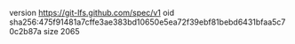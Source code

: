 version https://git-lfs.github.com/spec/v1
oid sha256:475f91481a7cffe3ae383bd10650e5ea72f39ebf81bebd6431bfaa5c70c2b87a
size 2065
